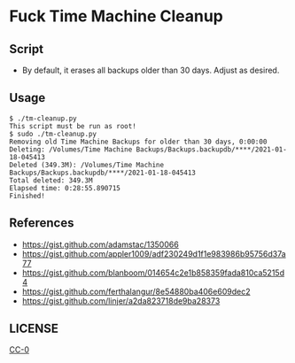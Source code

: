 # Fuck Time Machine Cleanup

## Script

- By default, it erases all backups older than 30 days. Adjust as desired.

## Usage

```console
$ ./tm-cleanup.py
This script must be run as root!
$ sudo ./tm-cleanup.py
Removing old Time Machine Backups for older than 30 days, 0:00:00
Deleting: /Volumes/Time Machine Backups/Backups.backupdb/****/2021-01-18-045413
Deleted (349.3M): /Volumes/Time Machine Backups/Backups.backupdb/****/2021-01-18-045413
Total deleted: 349.3M
Elapsed time: 0:28:55.890715
Finished!
```

## References

- <https://gist.github.com/adamstac/1350066>
- <https://gist.github.com/appler1009/adf230249d1f1e983986b95756d37a77>
- <https://gist.github.com/blanboom/014654c2e1b858359fada810ca5215d4>
- <https://gist.github.com/ferthalangur/8e54880ba406e609dec2>
- <https://gist.github.com/linjer/a2da823718de9ba28373>

## LICENSE

[CC-0](LICENSE)
